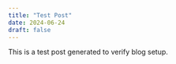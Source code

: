 ```yaml
---
title: "Test Post"
date: 2024-06-24
draft: false
---
```

This is a test post generated to verify blog setup.
